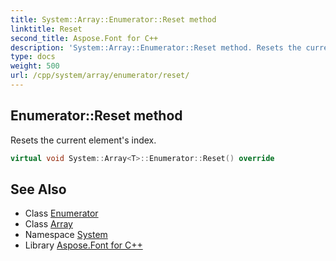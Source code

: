 ```yaml
---
title: System::Array::Enumerator::Reset method
linktitle: Reset
second_title: Aspose.Font for C++
description: 'System::Array::Enumerator::Reset method. Resets the current element''s index in C++.'
type: docs
weight: 500
url: /cpp/system/array/enumerator/reset/
---
```

## Enumerator::Reset method


Resets the current element's index.

```cpp
virtual void System::Array<T>::Enumerator::Reset() override
```

## See Also

* Class [Enumerator](../)
* Class [Array](../../)
* Namespace [System](../../../)
* Library [Aspose.Font for C++](../../../../)

